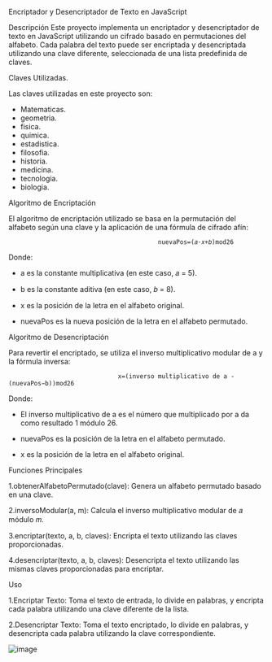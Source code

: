Encriptador y Desencriptador de Texto en JavaScript

Descripción
Este proyecto implementa un encriptador y desencriptador de texto en JavaScript utilizando un cifrado basado en permutaciones del alfabeto. Cada palabra del texto puede ser encriptada y desencriptada utilizando una clave diferente, seleccionada de una lista predefinida de claves.

Claves Utilizadas.

Las claves utilizadas en este proyecto son:

* Matematicas.
* geometria.
* fisica.
* quimica.
* estadistica.
* filosofia.
* historia.
* medicina.
* tecnologia.
* biologia.

Algoritmo de Encriptación


El algoritmo de encriptación utilizado se basa en la permutación del alfabeto según una clave y la aplicación de una fórmula de cifrado afín:

                                             nuevaPos=(𝑎⋅𝑥+𝑏)mod26

Donde:

* a es la constante multiplicativa (en este caso, 𝑎 = 5).

* b es la constante aditiva (en este caso, 𝑏 = 8).

* x es la posición de la letra en el alfabeto original.

* nuevaPos es la nueva posición de la letra en el alfabeto permutado.
  
Algoritmo de Desencriptación


Para revertir el encriptado, se utiliza el inverso multiplicativo modular de a y la fórmula inversa:

                                  x=(inverso multiplicativo de a - (nuevaPos−b))mod26
Donde:

* El inverso multiplicativo de a es el número que multiplicado por a da como resultado 1 módulo 26.

* nuevaPos es la posición de la letra en el alfabeto permutado.

* x es la posición de la letra en el alfabeto original.
  
Funciones Principales

1.obtenerAlfabetoPermutado(clave): Genera un alfabeto permutado basado en una clave.

2.inversoModular(a, m): Calcula el inverso multiplicativo modular de 𝑎  módulo 𝑚.

3.encriptar(texto, a, b, claves): Encripta el texto utilizando las claves proporcionadas.

4.desencriptar(texto, a, b, claves): Desencripta el texto utilizando las mismas claves proporcionadas para encriptar.

Uso


1.Encriptar Texto: Toma el texto de entrada, lo divide en palabras, y encripta cada palabra utilizando una clave diferente de la lista.

2.Desencriptar Texto: Toma el texto encriptado, lo divide en palabras, y desencripta cada palabra utilizando la clave correspondiente.


![image](https://github.com/JLM2129/encriptadorAlfabeto/assets/173087426/4a65ae6e-f4e7-4796-8e25-af8c0cf3a0d2)
